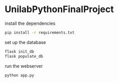 ﻿# UnilabPythonFinalProject

install the dependencies
```cmd
pip install -r requirements.txt
```

set up the database
```cmd
flask init_db
flask populate_db
```

run the webserver
```cmd
python app.py
```




